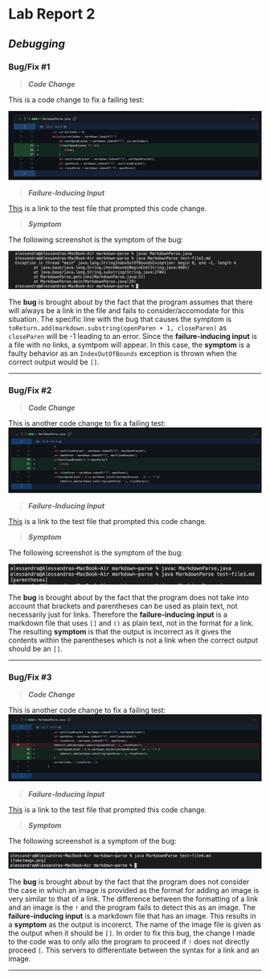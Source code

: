 # Lab Report 2
## *Debugging*
### Bug/Fix #1

> ***Code Change***

This is a code change to fix a failing test:

![Image](Bug1Fix.png)

> ***Failure-Inducing Input***

[This](https://github.com/amtjitro/markdown-parse/blob/main/test-file2.md) is a link to the test file that prompted this code change.

> ***Symptom***

The following screenshot is the symptom of the bug:

![Image](Bug1.png)

The **bug** is brought about by the fact that the program assumes that there will always be a link in the file and fails to consider/accomodate for this situation. The specific line with the bug that causes the symptom is `toReturn.add(markdown.substring(openParen + 1, closeParen)` as `closeParen` will be -1 leading to an error. Since the **failure-inducing input** is a file with no links, a symtpom will appear. In this case, the **symptom** is a faulty behavior as an `IndexOutOfBounds` exception is thrown when the correct output would be `[]`.

---
### Bug/Fix #2

> ***Code Change***

This is another code change to fix a failing test:
![Image](Bug2fix.png)

> ***Failure-Inducing Input***

[This](https://github.com/amtjitro/markdown-parse/blob/main/test-file3.md) is a link to the test file that prompted this code change.

> ***Symptom***

The following screenshot is the symptom of the bug:

![Image](bug2output.png)

The **bug** is brought about by the fact that the program does not take into account that brackets and parentheses can be used as plain text, not necessarily just for links. Therefore the **failure-inducing input** is a markdown file that uses `[]` and `()` as plain text, not in the format for a link. The resulting **symptom** is that the output is incorrect as it gives the contents within the parentheses which is not a link when the correct output should be an `[]`.

---

### Bug/Fix #3

> ***Code Change***

This is another code change to fix a failing test:
![Image](Bug3fix.png)

> ***Failure-Inducing Input***

[This](https://github.com/amtjitro/markdown-parse/blob/main/test-file4.md?plain=1) is a link to the test file that prompted this code change.

> ***Symptom***

The following screenshot is a symptom of the bug:

![Image](Bug3.png)

The **bug** is brought about by the fact that the program does not consider the case in which an image is provided as the format for adding an image is very similar to that of a link. The difference between the formatting of a link and an image is the `!` and the program fails to detect this as an image. The **failure-inducing input** is a markdown file that has an image. This results in a **symptom** as the output is incorerct. The name of the image file is given as the output when it should be `[]`. In order to fix this bug, the change I made to the code was to only allo the program to proceed if `!` does not directly proceed `[`. This servers to differentiate between the syntax for a link and an image.

---